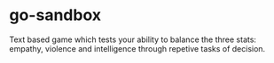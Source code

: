 # go-sandbox

Text based game which tests your ability to balance the three stats: empathy, violence and intelligence through repetive tasks of decision.
